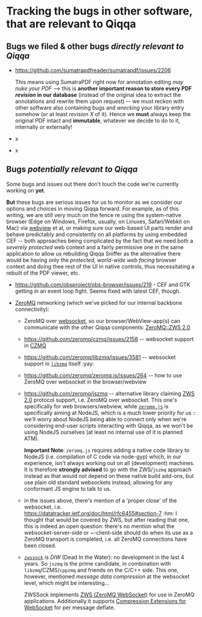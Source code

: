 # Tracking the bugs in other software, that are relevant to Qiqqa

## Bugs we filed & other bugs *directly relevant to Qiqqa*

* https://github.com/sumatrapdfreader/sumatrapdf/issues/2206
  
  This means using SumatraPDF right now for annotation editing *may nuke your PDF* --> this is **another important reason to store every PDF *revision* in our database** (instead of the original idea to extract the annotations and rewrite them upon request) -- we must reckon with other software also containing bugs and *wrecking* your library entry somehow (or at least *revision X* of it). Hence we **must** always keep the original PDF intact and **immutable**, whatever we decide to do to it, internally or externally!

* x

* x

## Bugs *potentially relevant to Qiqqa*

Some bugs and issues out there don't touch the code we're currently working on **yet**. 

**But** these bugs are serious issues for us to monitor as we consider our options and choices in moving Qiqqa forward. For example, as of this writing, we are still very much on the fence re using the system-native browser (Edge on Windows, Firefox, usually, on Linuxes, Safari/Webkit on Mac) via [webview](https://github.com/WebView/webview) et al, or making sure our web-based UI parts render and behave predictably and consistently on all platforms by using embedded CEF -- both approaches being complicated by the fact that we need both a *severely protected* web context and a fairly permissive one in the same application to allow us rebuilding Qiqqa Sniffer as the alternative there would be having only the *protected, world-wide web facing* browser context and doing thee rest of the UI in native controls, thus necessitating a rebuilt of the PDF viewer, etc.

* https://github.com/obsproject/obs-browser/issues/219 - CEF and GTK getting in an event loop fight. Seems fixed with latest CEF, though.

* [ZeroMQ](https://zeromq.org/) networking (which we've picked for our internal backbone connectivity):
  
  * ZeroMQ over [websocket](https://datatracker.ietf.org/doc/html/rfc6455), so our browser/WebView-app(s) can communicate with the other Qiqqa components: [ZeroMQ::ZWS 2.0](https://rfc.zeromq.org/spec/45/)
  
  * https://github.com/zeromq/czmq/issues/2158 -- websocket support in [CZMQ](https://github.com/zeromq/czmq)
  
  * https://github.com/zeromq/libzmq/issues/3581 -- websocket support in [`libzmq`](https://github.com/zeromq/libzmq) itself :yay:
  
  * https://github.com/zeromq/zeromq.js/issues/264 -- how to use ZeroMQ over websocket in the browser/webview
  
  * https://github.com/zeromq/jszmq -- alternative library claiming [ZWS 2.0](https://rfc.zeromq.org/spec/45/) protocol support, i.e. ZeroMQ over websocket. This one's specifically for web browsers/webview, while [`zeromq.js`](https://github.com/zeromq/zeromq.js) is specifically aiming at NodeJS, which is a much lower priority for us :: we'll worry about NodeJS being able to connect only when we're considering end-user scripts interacting with Qiqqa, as we won't be using NodeJS ourselves (at least no internal use of it is planned ATM). 
    
    **Important Note**: `zeromq.js` requires adding a native code library to NodeJS (i.e. compilation of C code via node-gyp) which, in our experience, isn't always working out on all (development) machines. It is therefore **strongly advised** to go with the ZWS/`jszmq` approach instead as that would *not* depend on these native build add-ons, but use plain old standard websockets instead, allowing for any conformant JS engine to talk to us.
  
  * in the issues above, there's mention of a 'proper close' of the websocket, i.e. https://datatracker.ietf.org/doc/html/rfc6455#section-7 :hm: I thought that would be covered by ZWS, but after reading that one, this is indeed an open question: there's no mention what the websocket-server-side or ~-client-side should do when its use as a ZeroMQ transport is completed, i.e. all ZeroMQ connections have been closed.
  
  * [`zwssock`](https://github.com/zeromq/zwssock) is *DIW* (Dead In the Water): no development in the last 4 years. So `jszmq` is the prime candidate, in combination with `libzmq`/CZMS/`cppzmq` and friends on the C/C++ side. This one, however, mentioned *message data compression* at the websocket level, which might be interesting...
    
    ZWSSock implements [ZWS (ZeroMQ WebSocket)](http://rfc.zeromq.org/spec:39) for use in ZeroMQ applications. Additionally it supports [Compression Extensions for WebSocket](https://tools.ietf.org/html/draft-ietf-hybi-permessage-compression-28) for per message deflate.

